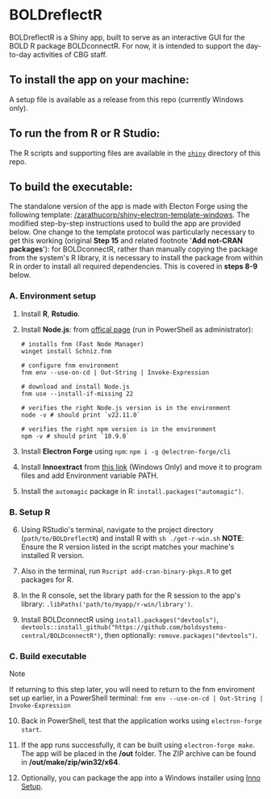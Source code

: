 # BOLDreflectR

BOLDreflectR is a Shiny app, built to serve as an interactive GUI for the BOLD R package BOLDconnectR. For now, it is intended to support the day-to-day activities of CBG staff.

## To install the app on your machine:

A setup file is available as a release from this repo (currently Windows only).

## To run the from R or R Studio:

The R scripts and supporting files are available in the [`shiny`](https://github.com/skmonckton/BOLDreflectR/tree/main/shiny) directory of this repo.

## To build the executable:

The standalone version of the app is made with Electon Forge using the following template: [/zarathucorp/shiny-electron-template-windows](https://github.com/zarathucorp/shiny-electron-template-windows). The modified step-by-step instructions used to build the app are provided below. One change to the template protocol was particularly necessary to get this working (original **Step 15** and related footnote '**Add not-CRAN packages**'): for BOLDconnectR, rather than manually copying the package from the system's R library, it is necessary to install the package from within R in order to install all required dependencies. This is covered in **steps 8-9** below.

### A. Environment setup

1. Install **R**, **Rstudio**.

2. Install **Node.js**: from <a href = "https://nodejs.org/en/download/package-manager" target = "_blank"> offical page</a> (run in PowerShell as administrator):
    ```
    # installs fnm (Fast Node Manager)
    winget install Schniz.fnm

    # configure fnm environment
    fnm env --use-on-cd | Out-String | Invoke-Expression
    
    # download and install Node.js
    fnm use --install-if-missing 22

    # verifies the right Node.js version is in the environment
    node -v # should print `v22.11.0`

    # verifies the right npm version is in the environment
    npm -v # should print `10.9.0`
    ```

3. Install **Electron Forge** using `npm`:
    `npm i -g @electron-forge/cli`

4. Install **Innoextract** from <a href='https://constexpr.org/innoextract/' target ='_blank'>this link</a> (Windows Only) and move it to program files and add Environment variable PATH.

5. Install the `automagic` package in R: `install.packages("automagic")`.

### B. Setup R 

6. Using RStudio's terminal, navigate to the project directory (`path/to/BOLDreflectR`) and install R with `sh ./get-r-win.sh`
    **NOTE**: Ensure the R version listed in the script matches your machine's installed R version.

7. Also in the terminal, run `Rscript add-cran-binary-pkgs.R` to get packages for R.

8. In the R console, set the library path for the R session to the app's library: `.libPaths('path/to/myapp/r-win/library')`.

9. Install BOLDconnectR using `install.packages("devtools")`, `devtools::install_github("https://github.com/boldsystems-central/BOLDconnectR")`, then optionally: `remove.packages("devtools")`.

### C. Build executable

> [!NOTE]
> If returning to this step later, you will need to return to the fnm enviroment set up earlier, in a PowerShell terminal:
> `fnm env --use-on-cd | Out-String | Invoke-Expression`

10. Back in PowerShell, test that the application works using `electron-forge start`.

11. If the app runs successfully, it can be built using `electron-forge make`. The app will be placed in the **/out** folder. The ZIP archive can be found in **/out/make/zip/win32/x64**.

12. Optionally, you can package the app into a Windows installer using [Inno Setup](https://jrsoftware.org/isinfo.php).
